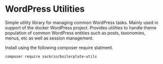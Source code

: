 # WordPress Utilities

Simple utility library for managing common WordPress tasks. Mainly used in support of the docker WordPress project. Provides utilities to handle theme population of common WordPress entities such as posts, taxonomies, menus, etc as well as session management.


Install using the following composer require statment.

```
composer require sackrin/boilerplate-utils
```
